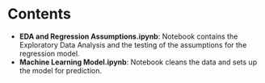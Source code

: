# **Contents**

- **EDA and Regression Assumptions.ipynb**: Notebook contains the Exploratory Data Analysis and the testing of the assumptions for the regression model.
- **Machine Learning Model.ipynb**: Notebook cleans the data and sets up the model for prediction.